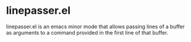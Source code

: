 # linepasser.el
linepasser.el is an emacs minor mode that allows passing lines of a buffer as arguments to a command provided in the first line of that buffer.
